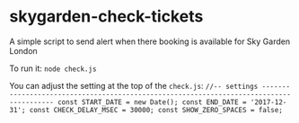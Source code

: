 # skygarden-check-tickets
A simple script to send alert when there booking is available for Sky Garden London

To run it:
`
node check.js
`

You can adjust the setting at the top of the `check.js`:
`
//-- settings ----------------------------------------------------------------------------------------
const START_DATE = new Date();
const END_DATE = '2017-12-31';
const CHECK_DELAY_MSEC = 30000;
const SHOW_ZERO_SPACES = false;
`

